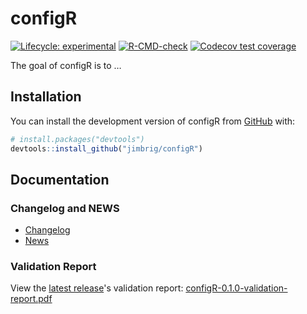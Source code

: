
<!-- README.md is generated from README.Rmd. Please edit that file -->

# configR

<!-- badges: start -->

[![Lifecycle:
experimental](https://img.shields.io/badge/lifecycle-experimental-orange.svg)](https://lifecycle.r-lib.org/articles/stages.html#experimental)
[![R-CMD-check](https://github.com/jimbrig/configR/workflows/R-CMD-check/badge.svg)](https://github.com/jimbrig/configR/actions)
[![Codecov test
coverage](https://codecov.io/gh/jimbrig/configR/branch/main/graph/badge.svg)](https://app.codecov.io/gh/jimbrig/configR?branch=main)
<!-- badges: end -->

The goal of configR is to …

## Installation

You can install the development version of configR from
[GitHub](https://github.com/) with:

``` r
# install.packages("devtools")
devtools::install_github("jimbrig/configR")
```

## Documentation

### Changelog and NEWS

- [Changelog](CHANGELOG.md)
- [News](News.md)

### Validation Report

View the [latest release](https://github.com/jimbrig/configR/releases/tag/v0.1.0)'s validation report: [configR-0.1.0-validation-report.pdf](https://github.com/jimbrig/configR/releases/download/v0.1.0/configR-0.1.0-validation-report.pdf)
